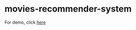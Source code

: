 # movies-recommender-system
For demo, click <a href="https://recommender-system-movies.herokuapp.com/" target="_blank">here</a>
